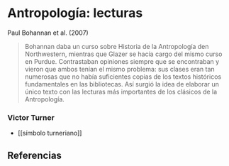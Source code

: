 # Antropología: lecturas

Paul Bohannan et al. (2007)

>Bohannan daba un curso sobre Historia de la Antropología den Northwestern, mientras que Glazer se hacía cargo del mismo curso en Purdue. Contrastaban opiniones siempre que se encontraban y vieron que ambos tenían el mismo problema: sus clases eran tan numerosas que no había suficientes copias de los textos históricos fundamentales en las bibliotecas. Así surgió la idea de elaborar un único texto con las lecturas más importantes de los clásicos de la Antropología.

### Victor Turner 

- [[símbolo turneriano]]

## Referencias
